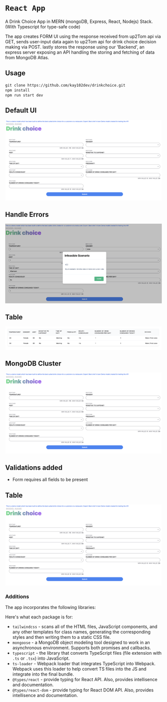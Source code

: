 # `React App`

A Drink Choice App in MERN (mongoDB, Express, React, Nodejs) Stack. (With Typescript for type-safe code)


The app creates FORM UI using the response received from up2Tom api via GET, sends user-input data again to up2Tom api for drink choice
decision making via POST. lastly stores the response using our 'Backend', an express server exposing an API handling the storing and fetching of data from MongoDB Atlas.

## Usage

```
git clone https://github.com/kay102dev/drinkchoice.git
npm install
npm run start dev
```

## Default UI
![Alt text](screenshot/screen1.png?raw=true "Title")

## Handle Errors
![Alt text](screenshot/error.png?raw=true "Title")

## Table
![Alt text](screenshot/table.png?raw=true "Title")


## MongoDB Cluster
![Alt text](screenshot/cluster.png?raw=true "Title")



## Validations added

- Form requires all fields to be present
## Table
![Alt text](screenshot/validation.png?raw=true "Title")



### Additions

The app incorporates the following libraries:

Here's what each package is for:
- `tailwindcss` - scans all of the HTML files, JavaScript components, and any other templates for class names, generating the corresponding styles and then writing them to a static CSS file. 
- `mongoose` - a MongoDB object modeling tool designed to work in an asynchronous environment. Supports both promises and callbacks.
- `typescript` - the library that converts TypeScript files (file extension with `.ts` or `.tsx`) into JavaScript.
- `ts-loader` - Webpack loader that integrates TypeScript into Webpack. Webpack uses this loader to help convert TS
 files into the JS and integrate into the final bundle.  
 - `@types/react` - provide typing for React API. Also, provides intellisence and documentation. 
 - `@types/react-dom` - provide typing for React DOM API. Also, provides intellisence and documentation.
